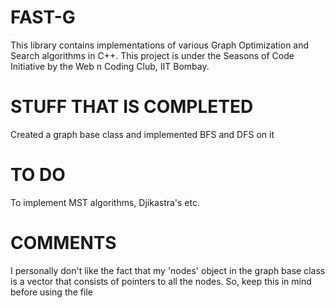 # FAST-G
This library contains implementations of various Graph Optimization and Search algorithms in C++. This project is under the Seasons of Code Initiative by the Web n Coding Club, IIT Bombay.

# STUFF THAT IS COMPLETED
Created a graph base class and implemented BFS and DFS on it

# TO DO 
To implement MST algorithms, Djikastra's etc.

# COMMENTS
I personally don't like the fact that my 'nodes' object in the graph base class is a vector that consists of pointers to all the nodes. 
So, keep this in mind before using the file
